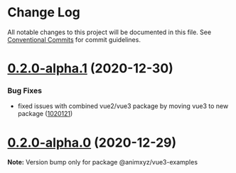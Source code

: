 # Change Log

All notable changes to this project will be documented in this file.
See [Conventional Commits](https://conventionalcommits.org) for commit guidelines.

# [0.2.0-alpha.1](https://github.com/ingram-projects/animxyz/compare/v0.2.0-alpha.0...v0.2.0-alpha.1) (2020-12-30)


### Bug Fixes

* fixed issues with combined vue2/vue3 package by moving vue3 to new package ([1020121](https://github.com/ingram-projects/animxyz/commit/1020121f43145c9c4bb5d340824932d6fc29c6f2))





# [0.2.0-alpha.0](https://github.com/ingram-projects/animxyz/compare/v0.1.2...v0.2.0-alpha.0) (2020-12-29)

**Note:** Version bump only for package @animxyz/vue3-examples
